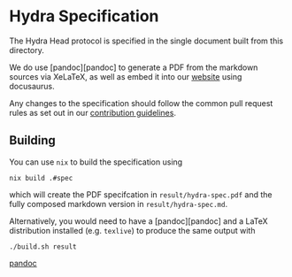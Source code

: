 # Hydra Specification

The Hydra Head protocol is specified in the single document built from this
directory.

We do use [pandoc][pandoc] to generate a PDF from the markdown sources via
XeLaTeX, as well as embed it into our [website](../docs) using docusaurus.

Any changes to the specification should follow the common pull request rules as
set out in our [contribution guidelines](../CONTRIBUTING.md).

## Building

You can use `nix` to build the specification using

``` shell
nix build .#spec
```

which will create the PDF specifcation in `result/hydra-spec.pdf` and the fully
composed markdown version in `result/hydra-spec.md`.

Alternatively, you would need to have a [pandoc][pandoc] and a LaTeX
distribution installed (e.g. `texlive`) to produce the same output with

``` shell
./build.sh result
```

[pandoc](https://pandoc.org)
